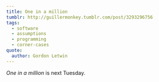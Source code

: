 ```yaml
---
title: One in a million
tumblr: http://guillermonkey.tumblr.com/post/3293296756
tags:
  - software
  - assumptions
  - programming
  - corner-cases
quote:
  author: Gordon Letwin
---
```


*One in a million* is next Tuesday.
